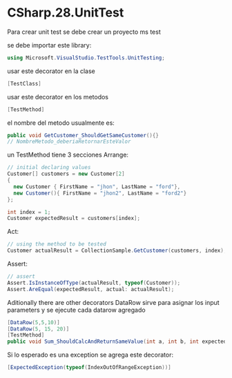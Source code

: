 # CSharp.28.UnitTest

Para crear unit test se debe crear un proyecto ms test

se debe importar este library:
```csharp
using Microsoft.VisualStudio.TestTools.UnitTesting;
```

usar este decorator en la clase
```csharp 
[TestClass]
```

usar este decorator en los metodos
```csharp
[TestMethod]
```

el nombre del metodo usualmente es:
```csharp
public void GetCustomer_ShouldGetSameCustomer(){}
// NombreMetodo_deberiaRetornarEsteValor
```

un TestMethod tiene 3 secciones
Arrange:
```csharp
// initial declaring values
Customer[] customers = new Customer[2]
{
  new Customer { FirstName = "jhon", LastName = "ford"},
  new Customer(){ FirstName = "jhon2", LastName = "ford2"}
};

int index = 1;
Customer expectedResult = customers[index];
```

Act:
```csharp
// using the method to be tested
Customer actualResult = CollectionSample.GetCustomer(customers, index);
```

Assert:
```csharp
// assert
Assert.IsInstanceOfType(actualResult, typeof(Customer));
Assert.AreEqual(expectedResult, actual: actualResult);
```

Aditionally there are other decorators
DataRow sirve para asignar los input parameters y se ejecute cada datarow agregado
```csharp
[DataRow(5,5,10)]
[DataRow(5, 15, 20)]
[TestMethod]
public void Sum_ShouldCalcAndReturnSameValue(int a, int b, int expectedResult)
```

Si lo esperado es una exception se agrega este decorator:
```csharp
[ExpectedException(typeof(IndexOutOfRangeException))]
```
